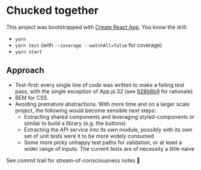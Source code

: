 # Chucked together
This project was bootstrapped with [Create React App](https://github.com/facebook/create-react-app). You know the drill: 

- `yarn`
- `yarn test` (with `--coverage --watchAll=false` for coverage)
- `yarn start`

## Approach
- Test-first: every single line of code was written to make a failing test pass, with the single exception of App.js:32 (see [928b6b9](https://github.com/itsravenous/chuck/commit/928b6b9d9219324f09c514489d79f4af41c768e6) for rationale)
- BEM for CSS.
- Avoiding premature abstractions. With more time and on a larger scale project, the following would become sensible next steps:
  - Extracting shared components and leveraging styled-components or similar to build a library (e.g. the buttons)
  - Extracting the API service into its own module, possibly with its own set of unit tests were it to be more widely consumed
  - Some more picky unhappy test paths for validation, or at least a wider range of inputs. The current tests are of necessity a little naive

See commit trail for stream-of-consciousness notes 🤔
